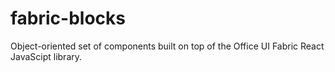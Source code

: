 # fabric-blocks

Object-oriented set of components built on top of the Office UI Fabric React JavaScipt library.
